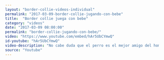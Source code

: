 ```yaml
---
layout: "border-collie-videos-individual"
permalink: "2017-03-09-border-collie-jugando-con-bebe"
title:  "Border collie juega con bebe"
category: "videos"
date: "2017-03-09 08:00:00"
permalink: "border-collie-jugando-con-bebe/"
video: "https://www.youtube.com/embed/hAr5UbCYmwQ"
id-youtube: "hAr5UbCYmwQ"
video-description: "No cabe duda que el perro es el mejor amigo del hombre, y que mejor que empezar desde bien pequeñitos. Este Border Collie juega, vigila y da besitos al bebe de la familia. El bebe esta encantado de tener un peluche tan dulce y atento al que acariciar!"
source: "Youtube"
---
```

